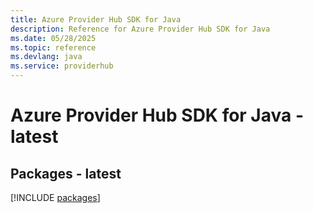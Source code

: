 ```yaml
---
title: Azure Provider Hub SDK for Java
description: Reference for Azure Provider Hub SDK for Java
ms.date: 05/28/2025
ms.topic: reference
ms.devlang: java
ms.service: providerhub
---
```

# Azure Provider Hub SDK for Java - latest
## Packages - latest
[!INCLUDE [packages](provider-hub-index.md)]